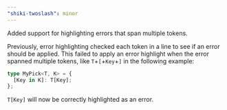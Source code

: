 ```yaml
---
"shiki-twoslash": minor
---
```


Added support for highlighting errors that span multiple tokens.

Previously, error highlighting checked each token in a line to see if an error should be applied. This failed to apply an error highlight when the error spanned multiple tokens, like `T`+`[`+`Key`+`]` in the following example:

```ts
type MyPick<T, K> = {
  [Key in K]: T[Key];
};
```

`T[Key]` will now be correctly highlighted as an error.
